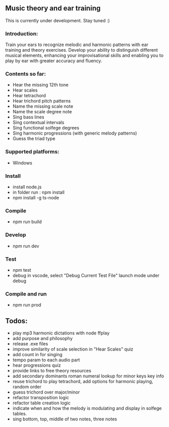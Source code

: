 ## Music theory and ear training
This is currently under development. Stay tuned :)

### Introduction:
Train your ears to recognize melodic and harmonic patterns with ear training and theory exercises. Develop your ability to distinguish different musical elements, enhancing your improvisational skills and enabling you to play by ear with greater accuracy and fluency.

### Contents so far:
- Hear the missing 12th tone
- Hear scales
- Hear tetrachord
- Hear trichord pitch patterns
- Name the missing scale note
- Name the scale degree note
- Sing bass lines
- Sing contextual intervals
- Sing functional solfege degrees
- Sing harmonic progressions (with generic melody patterns)
- Guess the triad type

### Supported platforms:
- Windows

### Install
- install node.js
- in folder run : npm install
- npm install -g ts-node

### Compile
- npm run build

### Develop
- npm run dev

### Test
- npm test
- debug in vscode, select "Debug Current Test File" launch mode under debug

### Compile and run
- npm run prod

## Todos:
- play mp3 harmonic dictations with node ffplay
- add purpose and philosophy
- release .exe files
- improve similarity of scale selection in "Hear Scales" quiz
- add count in for singing
- tempo param to each audio part
- hear progressions quiz
- provide links to free theory resources
- add secondary dominants roman numeral lookup for minor keys key info
- reuse trichord to play tetrachord, add options for harmonic playing, random order
- guess trichord over major/minor
- refactor transposition logic
- refactor table creation logic
- indicate when and how the melody is modulating and display in solfege tables.
- sing bottom, top, middle of two notes, three notes
